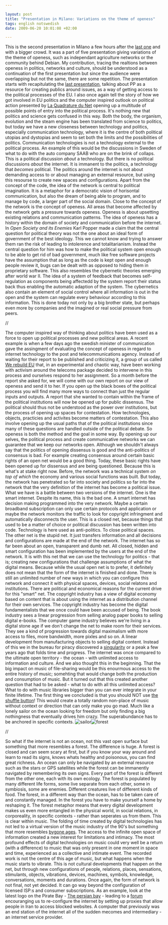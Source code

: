 ```yaml
--- 

layout: post
title: "Presentation in Milano: Variations on the theme of openess" 
tags: english notswedish
date: 2009-06-20 10:01:08 +02:00 

---
```


This is the second presentation in Milano a few hours after the [last one](2009-06-19-presentation-in-milano-on-the-pirate-party-and-internet-swarms.html) and with a bigger crowd. It was a part of five presentation giving variations of the theme of openess, such as independant agriculture networks or the community behind Debian. My contribution, tracing the realtions between openess in politics, networks and culture, should be understood as a continuation of the first presentation but since the audience were overlapping but not the same, there are some repetition. The presentation starts with recapitulating the [last presentation](2009-06-19-presentation-in-milano-on-the-pirate-party-and-internet-swarms.html), talking about PP as a resource for creating publics around issues, as a way of getting access to the political processes of the EU. I also once again tell the story of how we got involved in EU politics and the computer inspired outlook on political action presented by [La Quadrature du Net](http://www.laquadrature.net/) opening up a multitude of possible points of entry into the political process. It's nothing new that politics and science gets confused in this way. Both the body, the organism, evolution and the steam engine has been translated from science to politics, but today we have a new closeness between technology and politics, especially communication technology, where it is the centre of both political utopias and dystopias and seem to set both the limits and the possibilities of politics. Communication technologies is not a technology external to the political process. An example of this would be the discussions in Sweden of what to do with the auto company SAAB who are on the brink of collaps. This is a political discussion *about* a technology. But there is no political discussions *about* the internet. It is immanent to the politics, a technology that *becomes* political. The politics around the internet is not about demanding access to or about managing an external resource, but using this resourse to create new spaces and configurations. Apart from the concept of the code, the idea of the network is central to political imagination. It is a metaphor for a democratic vision of horisontal communication, but also the dream of being able to program, and to manage by code, a larger part of the social domain. Close to the concept of the network is the concept of openess. All areas that become affected by the network gets a pressure towards openess. Openess is about upsetting existing relations and communication patterns. The idea of openess has a history within the domain of society and communication before the internet. In *Open Society and its Enemies* Karl Popper made a claim that the central question for political theory was not the one about an ideal form of government of the best ideology. This we cannot know and trying to answer them ran the risk of leading to intolerence and totalitarianism. Instead the central question for him was how to make the political system open enough to be able to get rid of bad government, much like free software projects have the assumption that as long as the code is kept open and enough people review it, bugs can be dealt with as opposed to hiding them in proprietary software. This also resembles the cybernetic theories emerging after world war II. The idea of a system of feedback that becomes self-regulation as components being affectedd by the system report their status back thus enabling the automatic adaption of the system. The cybernetics also contain an element of social control where all information is out in the open and the system can regulate every behaviour according to this information. This is done today not only by a big brother state, but perhaps even more by companies and the imagined or real social pressure from peers. 

//

The computer inspired way of thinking about politics have been used as a force to open up political processes and new political areas. A recent example is when a few days ago the swedish minister of communication gave the assingment of evaluating the concept of openess in regard to internet technology to the post and telecommunications agency. Instead of waiting for their report to be published and criticizing it, a group of us called [We rebuild EU](http://werebuild.eu/) that, in an experimental and chaotic way, have been working with activism around the telecoms package decided to intervene in this process and ourselves respond to her assignment. So a month before the report she asked for, we will come with our own report on our view of openess and send it to her. If you open up the black boxes of the political process you will find many more ways to connect than just the regular inputs and outputs. A report that she wanted to contain within the frame of the political institutions will now be opened up for public dissensus. The political should thus not be understood as the power over institutions, but the process of opening up spaces for contestation. How technologies, objects, practicies and activites become matters of contestation. This also involve opening up the usual paths that of the political institutions since many of these questions are handled outside of the political debate. So openess is both the method and the goal in some way. By opening up our selves, the political process and create communicative networks we can guarantee that we keep our networks open. Although we shouldn't always say that the politics of opening dissensus is good and the anti-politics of consensus is bad. For example creating consensus around certain basic rights of an open net would be a good thing. Today, these basic rights have been opened up for dissensus and are being questioned. Because this is what's at stake right now. Before, the network was a technical system *on top of which* the economy and various social functions was built. But today, the network has penetrated so far into society and politics so far into the network that the very definition of the internet has become a political issue. What we have is a battle between two versions of the internet. One is the smart internet. Despite its name, this is the bad one. A smart internet has decision making programmed into the very network. Maybe a certain broadband subscription can only use certain protocols and application or maybe the network monitors the traffic to look for copyright infringment and automatically disconnects the user. This is a closed net, because things that used to be a matter of choice or political discussion has been written into code. Technology is here used as anti-politics. To close political spaces. The other net is the stupid net. It just transfers information and all decisions and configurations are made at the end of the network. The internet has so far been about an open, transparent and dumb net. All closed, hidden and smart configuration has been implemented by the users at the end of the network. It is with this net that we can use the technology for politics - that is; creating new configurations that challenge assumptions of what the digital means. Because while the usual open net is to prefer, it definitely does not mean that the form of the internet is finished and done. There is still an unlimited number of new ways in which you can configure this network and connect it with physical spaces, devices, social relatons and institutions. There are political and economical reasons for the current drive for this "smart" net. The copyright industry has a view of digital economy based on content that is about using the internet as a distribution channel for their own services. The copyright industry has become the digital fundamentalists that we once could have been accused of being. The book industry sees a linear progression from selling analog paper books to selling digital e-books. The computer game industry believes we're living in a digital stone age if we don't change the net to make room for their services. They see a kind of progression towards digital maximalism with more access to files, more bandwidth, more pixles and so on. A linear development from manufacturing objects to selling digital content. Instead of this we in the bureau for piracy discovered a [singularity](http://www.piratbyran.org/walpurgis) or a peak a few years ago that folds time and progress. The internet was once compared to the ultimate open territory - the ocean - with unlimited access to information and culture. And we also thought this in the beginning. That the big impact on music of file-sharing would be this enourmous access to the entire history of music; somehting that would change both the production and consumption of music. But it turned out that this created another question that had to be asked - what to do with all this unlimited access? What to do with music libraries bigger than you can ever integrate in your finite lifetime. The first thing we concluded is that you should NOT use [the shuffle button](2009-01-30-transmediale-shuffle-terror.html)! This would create a totally random non-place of music without context or direction that can only make you go mad. Much like a lonely sailor on the ocean looking for freedom but only finding a big nothingness that eventually drives him crazy. The superabundance has to be anchored in specific contexts. ![](images/bild-6.png "sailor")![](images/bild-7.png "forest") 

//

So what if the internet is not an ocean, not this vast open surface but something that more resembles a forest. The difference is huge. A forest is closed and can seem scary at first, but if you know your way around and learn to read its signs, knows whats healthy and poisonous, you can find great richness. An ocean can only be navigated by an external resource such as the stars or GPS satellites while the forest can be immanently navigated by remembering its own signs. Every part of the forest is different from the other one, each with its own ecology. The forest is populated by many different life forms, some live separate from each other, some in symbiosis, some are enemies. Different creatures live of different kinds of food. The forest, in a different way than the ocean, has to be taken care of and constantly managed. In the forest you have to make yourself a home by reshaping it. The forest metaphor means that every digital development makes us even more entangled in the physical world, in social relations, in corporeality, in specific contexts - rather than seperates us from them. This is clear within music. The folding of time created by digital technologies has not led to a virtual version of the music industry of the 90's but something that more resembles [bygone ages](http://copyriot.se/2009/06/02/en-metod-for-att-definiera-musiken-i-det-postdigitala/). The access to the infinite open space of information created a new interest for limitations and intimacy. The most profound effects of digital technologies on music could very well be a return (with a difference) to music that was only present in one moment in space and time, experienced as a collective and intimate event. The recorded work is not the centre of this age of music, but what happens when the music starts to vibrate. This is not cultural developments that happen *on* the net, but through new configurations of people, relations, places, sensations, stimulants, objects, vibrations, devices, machines, symbols, knowledge, conversations, moments and durations. Once again, the form of network is not final, not yet decided. It can go way beyond the configuration of licensed ISP:s and consumer subscriptions. As an example, look at the latest logo on the Pirate Bay - [The persian bay](http://www.google.com/search?q=the+persian+bay) - leading to a [forum](http://iran.whyweprotest.net/) encouranging us to re-configure the internet by setting up proxies that allow people in Iran to access blocked websites. A computer that previously was an end station of the internet all of the sudden mecomes and intermediary - an internet service provider. 